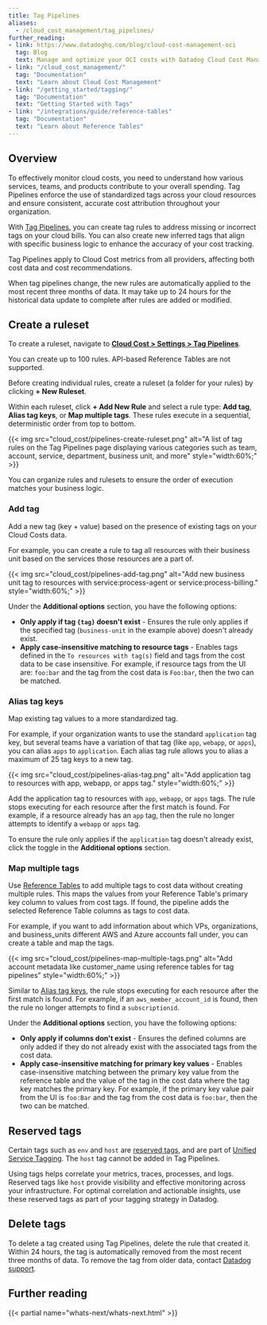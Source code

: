 ```yaml
---
title: Tag Pipelines
aliases:
  - /cloud_cost_management/tag_pipelines/
further_reading:
- link: https://www.datadoghq.com/blog/cloud-cost-management-oci
  tag: Blog
  text: Manage and optimize your OCI costs with Datadog Cloud Cost Management
- link: "/cloud_cost_management/"
  tag: "Documentation"
  text: "Learn about Cloud Cost Management"
- link: "/getting_started/tagging/"
  tag: "Documentation"
  text: "Getting Started with Tags"
- link: "/integrations/guide/reference-tables"
  tag: "Documentation"
  text: "Learn about Reference Tables"
---
```


## Overview

To effectively monitor cloud costs, you need to understand how various services, teams, and products contribute to your overall spending. Tag Pipelines enforce the use of standardized tags across your cloud resources and ensure consistent, accurate cost attribution throughout your organization.

With [Tag Pipelines][1], you can create tag rules to address missing or incorrect tags on your cloud bills. You can also create new inferred tags that align with specific business logic to enhance the accuracy of your cost tracking.

Tag Pipelines apply to Cloud Cost metrics from all providers, affecting both cost data and cost recommendations.

When tag pipelines change, the new rules are automatically applied to the most recent three months of data. It may take up to 24 hours for the historical data update to complete after rules are added or modified.

## Create a ruleset

To create a ruleset, navigate to [**Cloud Cost > Settings > Tag Pipelines**][1].

<div class="alert alert-danger"> You can create up to 100 rules. API-based Reference Tables are not supported. </div>

Before creating individual rules, create a ruleset (a folder for your rules) by clicking **+ New Ruleset**.

Within each ruleset, click **+ Add New Rule** and select a rule type: **Add tag**, **Alias tag keys**, or **Map multiple tags**. These rules execute in a sequential, deterministic order from top to bottom.

{{< img src="cloud_cost/pipelines-create-ruleset.png" alt="A list of tag rules on the Tag Pipelines page displaying various categories such as team, account, service, department, business unit, and more" style="width:60%;" >}}

You can organize rules and rulesets to ensure the order of execution matches your business logic.

### Add tag

Add a new tag (key + value) based on the presence of existing tags on your Cloud Costs data.

For example, you can create a rule to tag all resources with their business unit based on the services those resources are a part of.

{{< img src="cloud_cost/pipelines-add-tag.png" alt="Add new business unit tag to resources with service:process-agent or service:process-billing." style="width:60%;" >}}

Under the **Additional options** section, you have the following options:

- **Only apply if tag `{tag}` doesn't exist** - Ensures the rule only applies if the specified tag (`business-unit` in the example above) doesn't already exist.
- **Apply case-insensitive matching to resource tags** - Enables tags defined in the `To resources with tag(s)` field and tags from the cost data to be case insensitive. For example, if resource tags from the UI are: `foo:bar` and the tag from the cost data is `Foo:bar`, then the two can be matched.

### Alias tag keys

Map existing tag values to a more standardized tag.

For example, if your organization wants to use the standard `application` tag key, but several teams have a variation of that tag (like `app`, `webapp`, or `apps`), you can alias `apps` to `application`. Each alias tag rule allows you to alias a maximum of 25 tag keys to a new tag.

{{< img src="cloud_cost/pipelines-alias-tag.png" alt="Add application tag to resources with app, webapp, or apps tag." style="width:60%;" >}}

Add the application tag to resources with `app`, `webapp`, or `apps` tags. The rule stops executing for each resource after the first match is found. For example, if a resource already has an `app` tag, then the rule no longer attempts to identify a `webapp` or `apps` tag.

To ensure the rule only applies if the `application` tag doesn't already exist, click the toggle in the **Additional options** section.

### Map multiple tags

Use [Reference Tables][2] to add multiple tags to cost data without creating multiple rules. This maps the values from your Reference Table's primary key column to values from cost tags. If found, the pipeline adds the selected Reference Table columns as tags to cost data.

For example, if you want to add information about which VPs, organizations, and business_units different AWS and Azure accounts fall under, you can create a table and map the tags.

{{< img src="cloud_cost/pipelines-map-multiple-tags.png" alt="Add account metadata like customer_name using reference tables for tag pipelines" style="width:60%;" >}}

Similar to [Alias tag keys](#alias-tag-keys), the rule stops executing for each resource after the first match is found. For example, if an `aws_member_account_id` is found, then the rule no longer attempts to find a `subscriptionid`.

Under the **Additional options** section, you have the following options:

- **Only apply if columns don't exist** - Ensures the defined columns are only added if they do not already exist with the associated tags from the cost data.
- **Apply case-insensitive matching for primary key values** - Enables case-insensitive matching between the primary key value from the reference table and the value of the tag in the cost data where the tag key matches the primary key. For example, if the primary key value pair from the UI is `foo:Bar` and the tag from the cost data is `foo:bar`, then the two can be matched.

## Reserved tags

Certain tags such as `env` and `host` are [reserved tags][4], and are part of [Unified Service Tagging][3]. The `host` tag cannot be added in Tag Pipelines.

Using tags helps correlate your metrics, traces, processes, and logs. Reserved tags like `host` provide visibility and effective monitoring across your infrastructure. For optimal correlation and actionable insights, use these reserved tags as part of your tagging strategy in Datadog.

## Delete tags
To delete a tag created using Tag Pipelines, delete the rule that created it. Within 24 hours, the tag is automatically removed from the most recent three months of data. To remove the tag from older data, contact [Datadog support][5].

## Further reading

{{< partial name="whats-next/whats-next.html" >}}

[1]: https://app.datadoghq.com/cost/tag-pipelines
[2]: /integrations/guide/reference-tables/?tab=manualupload
[3]: /getting_started/tagging/unified_service_tagging/
[4]: /getting_started/tagging/
[5]: /help/

